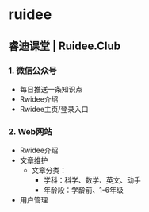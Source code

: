 # ruidee

## 睿迪课堂 | Ruidee.Club

### 1. 微信公众号

* 每日推送一条知识点
* Rwidee介绍
* Rwidee主页/登录入口

### 2. Web网站

* Rwidee介绍
* 文章维护
  * 文章分类：
    * 学科：科学、数学、英文、动手
    * 年龄段：学龄前、1-6年级
* 用户管理
